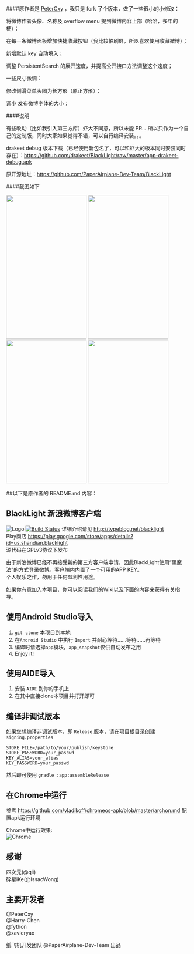 ####原作者是 [PeterCxy](https://github.com/PeterCxy) ，我只是 fork 了个版本，做了一些很小的小修改：


将微博作者头像、名称及 overflow menu 提到微博内容上部（哈哈，多年的梗）；

在每一条微博面板增加快捷收藏按钮（我比较怕刷屏，所以喜欢使用收藏微博）；

新增默认 key 自动填入；

调整 PersistentSearch 的展开速度，并提高公开接口方法调整这个速度；

一些尺寸微调：

修改侧滑菜单头图为长方形（原正方形）；

调小 发布微博字体的大小；

####说明

有些改动（比如我引入第三方库）虾大不同意，所以未能 PR... 所以只作为一个自己的定制版，同时大家如果觉得不错，可以自行编译安装。。。

drakeet debug 版本下载（已经使用新包名了，可以和虾大的版本同时安装同时存在）：https://github.com/drakeet/BlackLight/raw/master/app-drakeet-debug.apk

原开源地址：https://github.com/PaperAirplane-Dev-Team/BlackLight 

####截图如下

<img src="http://7xiabt.com1.z0.glb.clouddn.com/FhsWvtvR1CS9fweiVJVtta9pog0S" width="220" height="391" /> <img src="http://7xiabt.com1.z0.glb.clouddn.com/FjVJTD1qF2imUW9XziSSvvl6vDM2" width="220" height="391" /> <img src="http://7xiabt.com1.z0.glb.clouddn.com/Fk_7KR6w1DGvqrVlygYeuYTwCi73" width="220" height="391" /> <img src="http://7xiabt.com1.z0.glb.clouddn.com/Fl4A6GcSfDkU3N0JjVOUjdK-CjXc" width="220" height="391" />


##以下是原作者的 README.md 内容：


BlackLight 新浪微博客户端
---
![Logo](https://raw.githubusercontent.com/PaperAirplane-Dev-Team/BlackLight/master/art/logo.png)
[![Build Status](https://travis-ci.org/PaperAirplane-Dev-Team/BlackLight.svg?branch=master)](https://travis-ci.org/PaperAirplane-Dev-Team/BlackLight)
详细介绍请见 <http://typeblog.net/blacklight>  
Play商店 <https://play.google.com/store/apps/details?id=us.shandian.blacklight>  
源代码在GPLv3协议下发布

由于新浪微博已经不再接受新的第三方客户端申请，因此BlackLight使用“黑魔法”的方式登录微博。客户端内内置了一个可用的APP KEY。  
个人娱乐之作，勿用于任何盈利性用途。  

如果你有意加入本项目，你可以阅读我们的Wiki以及下面的内容来获得有关指导。  

使用Android Studio导入
---
1. `git clone` 本项目到本地
2. 在`Android Studio` 中执行 `Import` 并耐心等待……等待……再等待
3. 编译时请选择`app`模块，`app_snapshot`仅供自动发布之用
4. Enjoy it!

使用AIDE导入
---
1. 安装 `AIDE` 到你的手机上
2. 在其中直接clone本项目并打开即可

编译非调试版本
---
如果您想编译非调试版本，即 `Release` 版本，请在项目根目录创建 `signing.properties`

```
STORE_FILE=/path/to/your/publish/keystore
STORE_PASSWORD=your_passwd
KEY_ALIAS=your_alias
KEY_PASSWORD=your_passwd
```

然后即可使用 `gradle :app:assembleRelease`

在Chrome中运行
---
参考 <https://github.com/vladikoff/chromeos-apk/blob/master/archon.md> 配置apk运行环境

Chrome中运行效果:  
![Chrome](https://raw.githubusercontent.com/PaperAirplane-Dev-Team/BlackLight/master/art/chrome-screenshot.png)

感谢
---
四次元(@qii)  
碎星iKe(@IssacWong)


主要开发者
---
@PeterCxy  
@Harry-Chen  
@fython  
@xavieryao

纸飞机开发团队 @PaperAirplane-Dev-Team 出品
